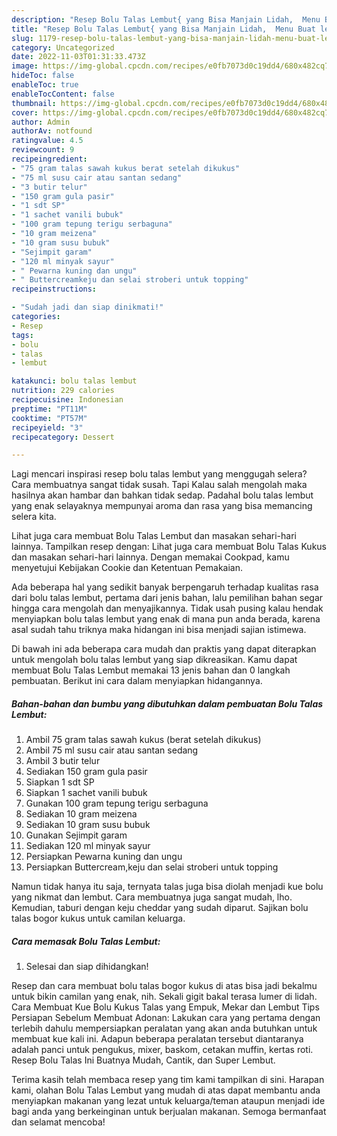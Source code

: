 ```yaml
---
description: "Resep Bolu Talas Lembut{ yang Bisa Manjain Lidah,  Menu Buat lebaran"
title: "Resep Bolu Talas Lembut{ yang Bisa Manjain Lidah,  Menu Buat lebaran"
slug: 1179-resep-bolu-talas-lembut-yang-bisa-manjain-lidah-menu-buat-lebaran
category: Uncategorized
date: 2022-11-03T01:31:33.473Z
image: https://img-global.cpcdn.com/recipes/e0fb7073d0c19dd4/680x482cq70/bolu-talas-lembut-foto-resep-utama.jpg
hideToc: false
enableToc: true
enableTocContent: false
thumbnail: https://img-global.cpcdn.com/recipes/e0fb7073d0c19dd4/680x482cq70/bolu-talas-lembut-foto-resep-utama.jpg
cover: https://img-global.cpcdn.com/recipes/e0fb7073d0c19dd4/680x482cq70/bolu-talas-lembut-foto-resep-utama.jpg
author: Admin
authorAv: notfound
ratingvalue: 4.5
reviewcount: 9
recipeingredient:
- "75 gram talas sawah kukus berat setelah dikukus"
- "75 ml susu cair atau santan sedang"
- "3 butir telur"
- "150 gram gula pasir"
- "1 sdt SP"
- "1 sachet vanili bubuk"
- "100 gram tepung terigu serbaguna"
- "10 gram meizena"
- "10 gram susu bubuk"
- "Sejimpit garam"
- "120 ml minyak sayur"
- " Pewarna kuning dan ungu"
- " Buttercreamkeju dan selai stroberi untuk topping"
recipeinstructions:

- "Sudah jadi dan siap dinikmati!"
categories:
- Resep
tags:
- bolu
- talas
- lembut

katakunci: bolu talas lembut 
nutrition: 229 calories
recipecuisine: Indonesian
preptime: "PT11M"
cooktime: "PT57M"
recipeyield: "3"
recipecategory: Dessert

---
```



Lagi mencari inspirasi resep bolu talas lembut yang menggugah selera? Cara membuatnya sangat tidak susah. Tapi Kalau salah mengolah maka hasilnya akan hambar dan bahkan tidak sedap. Padahal bolu talas lembut yang enak selayaknya mempunyai aroma dan rasa yang bisa memancing selera kita.


Lihat juga cara membuat Bolu Talas Lembut dan masakan sehari-hari lainnya. Tampilkan resep dengan: Lihat juga cara membuat Bolu Talas Kukus dan masakan sehari-hari lainnya. Dengan memakai Cookpad, kamu menyetujui Kebijakan Cookie dan Ketentuan Pemakaian.

Ada beberapa hal yang sedikit banyak berpengaruh terhadap kualitas rasa dari bolu talas lembut, pertama dari jenis bahan, lalu pemilihan bahan segar hingga cara mengolah dan menyajikannya. Tidak usah pusing kalau hendak menyiapkan bolu talas lembut yang enak di mana pun anda berada, karena asal sudah tahu triknya maka hidangan ini bisa menjadi sajian istimewa.


Di bawah ini ada beberapa cara mudah dan praktis yang dapat diterapkan untuk mengolah bolu talas lembut yang siap dikreasikan. Kamu dapat membuat Bolu Talas Lembut memakai 13 jenis bahan dan 0 langkah pembuatan. Berikut ini cara dalam menyiapkan hidangannya.

<!--inarticleads1-->

##### Bahan-bahan dan bumbu yang dibutuhkan dalam pembuatan Bolu Talas Lembut:

1. Ambil 75 gram talas sawah kukus (berat setelah dikukus)
1. Ambil 75 ml susu cair atau santan sedang
1. Ambil 3 butir telur
1. Sediakan 150 gram gula pasir
1. Siapkan 1 sdt SP
1. Siapkan 1 sachet vanili bubuk
1. Gunakan 100 gram tepung terigu serbaguna
1. Sediakan 10 gram meizena
1. Sediakan 10 gram susu bubuk
1. Gunakan Sejimpit garam
1. Sediakan 120 ml minyak sayur
1. Persiapkan  Pewarna kuning dan ungu
1. Persiapkan  Buttercream,keju dan selai stroberi untuk topping


Namun tidak hanya itu saja, ternyata talas juga bisa diolah menjadi kue bolu yang nikmat dan lembut. Cara membuatnya juga sangat mudah, lho. Kemudian, taburi dengan keju cheddar yang sudah diparut. Sajikan bolu talas bogor kukus untuk camilan keluarga. 

<!--inarticleads2-->

##### Cara memasak Bolu Talas Lembut:


1. Selesai dan siap dihidangkan!

Resep dan cara membuat bolu talas bogor kukus di atas bisa jadi bekalmu untuk bikin camilan yang enak, nih. Sekali gigit bakal terasa lumer di lidah. Cara Membuat Kue Bolu Kukus Talas yang Empuk, Mekar dan Lembut Tips Persiapan Sebelum Membuat Adonan: Lakukan cara yang pertama dengan terlebih dahulu mempersiapkan peralatan yang akan anda butuhkan untuk membuat kue kali ini. Adapun beberapa peralatan tersebut diantaranya adalah panci untuk pengukus, mixer, baskom, cetakan muffin, kertas roti. Resep Bolu Talas Ini Buatnya Mudah, Cantik, dan Super Lembut. 

Terima kasih telah membaca resep yang tim kami tampilkan di sini. Harapan kami, olahan Bolu Talas Lembut yang mudah di atas dapat membantu anda menyiapkan makanan yang lezat untuk keluarga/teman ataupun menjadi ide bagi anda yang berkeinginan untuk berjualan makanan. Semoga bermanfaat dan selamat mencoba!
